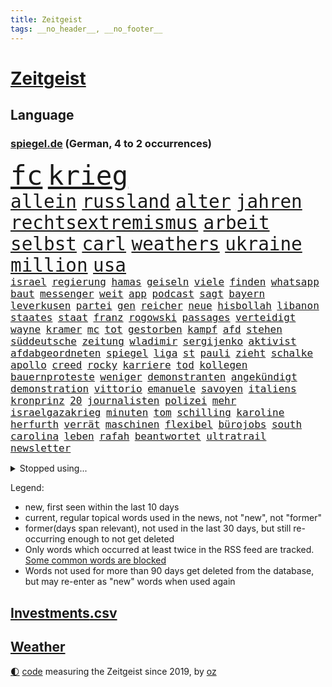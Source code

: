 ```yaml
---
title: Zeitgeist
tags: __no_header__, __no_footer__
---
```


# [Zeitgeist](https://oliz.io/zeitgeist/)

## Language

<h3><a href="https://www.spiegel.de" target="_blank">spiegel.de</a> (German, 4 to 2 occurrences)</h3>
<p style="font-family:monospace">
<span style="font-size:32pt"><a href="news_links.html#fc" class="current">fc</a></span>
<span style="font-size:32pt"><a href="news_links.html#krieg" class="current">krieg</a></span>
<br>
<span style="font-size:22pt"><a href="news_links.html#allein" class="current">allein</a></span>
<span style="font-size:22pt"><a href="news_links.html#russland" class="current">russland</a></span>
<span style="font-size:22pt"><a href="news_links.html#alter" class="current">alter</a></span>
<span style="font-size:22pt"><a href="news_links.html#jahren" class="current">jahren</a></span>
<span style="font-size:22pt"><a href="news_links.html#rechtsextremismus" class="current">rechtsextremismus</a></span>
<span style="font-size:22pt"><a href="news_links.html#arbeit" class="current">arbeit</a></span>
<span style="font-size:22pt"><a href="news_links.html#selbst" class="current">selbst</a></span>
<span style="font-size:22pt"><a href="news_links.html#carl" class="current">carl</a></span>
<span style="font-size:22pt"><a href="news_links.html#weathers" class="new">weathers</a></span>
<span style="font-size:22pt"><a href="news_links.html#ukraine" class="current">ukraine</a></span>
<span style="font-size:22pt"><a href="news_links.html#million" class="current">million</a></span>
<span style="font-size:22pt"><a href="news_links.html#usa" class="current">usa</a></span>
<br>
<span style="font-size:12pt"><a href="news_links.html#israel" class="current">israel</a></span>
<span style="font-size:12pt"><a href="news_links.html#regierung" class="current">regierung</a></span>
<span style="font-size:12pt"><a href="news_links.html#hamas" class="current">hamas</a></span>
<span style="font-size:12pt"><a href="news_links.html#geiseln" class="current">geiseln</a></span>
<span style="font-size:12pt"><a href="news_links.html#viele" class="current">viele</a></span>
<span style="font-size:12pt"><a href="news_links.html#finden" class="current">finden</a></span>
<span style="font-size:12pt"><a href="news_links.html#whatsapp" class="current">whatsapp</a></span>
<span style="font-size:12pt"><a href="news_links.html#baut" class="current">baut</a></span>
<span style="font-size:12pt"><a href="news_links.html#messenger" class="new">messenger</a></span>
<span style="font-size:12pt"><a href="news_links.html#weit" class="current">weit</a></span>
<span style="font-size:12pt"><a href="news_links.html#app" class="current">app</a></span>
<span style="font-size:12pt"><a href="news_links.html#podcast" class="current">podcast</a></span>
<span style="font-size:12pt"><a href="news_links.html#sagt" class="current">sagt</a></span>
<span style="font-size:12pt"><a href="news_links.html#bayern" class="current">bayern</a></span>
<span style="font-size:12pt"><a href="news_links.html#leverkusen" class="current">leverkusen</a></span>
<span style="font-size:12pt"><a href="news_links.html#partei" class="current">partei</a></span>
<span style="font-size:12pt"><a href="news_links.html#gen" class="current">gen</a></span>
<span style="font-size:12pt"><a href="news_links.html#reicher" class="current">reicher</a></span>
<span style="font-size:12pt"><a href="news_links.html#neue" class="current">neue</a></span>
<span style="font-size:12pt"><a href="news_links.html#hisbollah" class="current">hisbollah</a></span>
<span style="font-size:12pt"><a href="news_links.html#libanon" class="current">libanon</a></span>
<span style="font-size:12pt"><a href="news_links.html#staates" class="current">staates</a></span>
<span style="font-size:12pt"><a href="news_links.html#staat" class="current">staat</a></span>
<span style="font-size:12pt"><a href="news_links.html#franz" class="current">franz</a></span>
<span style="font-size:12pt"><a href="news_links.html#rogowski" class="new">rogowski</a></span>
<span style="font-size:12pt"><a href="news_links.html#passages" class="new">passages</a></span>
<span style="font-size:12pt"><a href="news_links.html#verteidigt" class="current">verteidigt</a></span>
<span style="font-size:12pt"><a href="news_links.html#wayne" class="current">wayne</a></span>
<span style="font-size:12pt"><a href="news_links.html#kramer" class="current">kramer</a></span>
<span style="font-size:12pt"><a href="news_links.html#mc" class="new">mc</a></span>
<span style="font-size:12pt"><a href="news_links.html#tot" class="current">tot</a></span>
<span style="font-size:12pt"><a href="news_links.html#gestorben" class="current">gestorben</a></span>
<span style="font-size:12pt"><a href="news_links.html#kampf" class="current">kampf</a></span>
<span style="font-size:12pt"><a href="news_links.html#afd" class="current">afd</a></span>
<span style="font-size:12pt"><a href="news_links.html#stehen" class="current">stehen</a></span>
<span style="font-size:12pt"><a href="news_links.html#süddeutsche" class="current">süddeutsche</a></span>
<span style="font-size:12pt"><a href="news_links.html#zeitung" class="current">zeitung</a></span>
<span style="font-size:12pt"><a href="news_links.html#wladimir" class="current">wladimir</a></span>
<span style="font-size:12pt"><a href="news_links.html#sergijenko" class="new">sergijenko</a></span>
<span style="font-size:12pt"><a href="news_links.html#aktivist" class="current">aktivist</a></span>
<span style="font-size:12pt"><a href="news_links.html#afdabgeordneten" class="current">afdabgeordneten</a></span>
<span style="font-size:12pt"><a href="news_links.html#spiegel" class="current">spiegel</a></span>
<span style="font-size:12pt"><a href="news_links.html#liga" class="current">liga</a></span>
<span style="font-size:12pt"><a href="news_links.html#st" class="current">st</a></span>
<span style="font-size:12pt"><a href="news_links.html#pauli" class="current">pauli</a></span>
<span style="font-size:12pt"><a href="news_links.html#zieht" class="current">zieht</a></span>
<span style="font-size:12pt"><a href="news_links.html#schalke" class="current">schalke</a></span>
<span style="font-size:12pt"><a href="news_links.html#apollo" class="new">apollo</a></span>
<span style="font-size:12pt"><a href="news_links.html#creed" class="new">creed</a></span>
<span style="font-size:12pt"><a href="news_links.html#rocky" class="current">rocky</a></span>
<span style="font-size:12pt"><a href="news_links.html#karriere" class="current">karriere</a></span>
<span style="font-size:12pt"><a href="news_links.html#tod" class="current">tod</a></span>
<span style="font-size:12pt"><a href="news_links.html#kollegen" class="current">kollegen</a></span>
<span style="font-size:12pt"><a href="news_links.html#bauernproteste" class="current">bauernproteste</a></span>
<span style="font-size:12pt"><a href="news_links.html#weniger" class="current">weniger</a></span>
<span style="font-size:12pt"><a href="news_links.html#demonstranten" class="current">demonstranten</a></span>
<span style="font-size:12pt"><a href="news_links.html#angekündigt" class="current">angekündigt</a></span>
<span style="font-size:12pt"><a href="news_links.html#demonstration" class="current">demonstration</a></span>
<span style="font-size:12pt"><a href="news_links.html#vittorio" class="new">vittorio</a></span>
<span style="font-size:12pt"><a href="news_links.html#emanuele" class="current">emanuele</a></span>
<span style="font-size:12pt"><a href="news_links.html#savoyen" class="new">savoyen</a></span>
<span style="font-size:12pt"><a href="news_links.html#italiens" class="current">italiens</a></span>
<span style="font-size:12pt"><a href="news_links.html#kronprinz" class="current">kronprinz</a></span>
<span style="font-size:12pt"><a href="news_links.html#20" class="current">20</a></span>
<span style="font-size:12pt"><a href="news_links.html#journalisten" class="current">journalisten</a></span>
<span style="font-size:12pt"><a href="news_links.html#polizei" class="current">polizei</a></span>
<span style="font-size:12pt"><a href="news_links.html#mehr" class="current">mehr</a></span>
<span style="font-size:12pt"><a href="news_links.html#israelgazakrieg" class="current">israelgazakrieg</a></span>
<span style="font-size:12pt"><a href="news_links.html#minuten" class="current">minuten</a></span>
<span style="font-size:12pt"><a href="news_links.html#tom" class="current">tom</a></span>
<span style="font-size:12pt"><a href="news_links.html#schilling" class="new">schilling</a></span>
<span style="font-size:12pt"><a href="news_links.html#karoline" class="new">karoline</a></span>
<span style="font-size:12pt"><a href="news_links.html#herfurth" class="new">herfurth</a></span>
<span style="font-size:12pt"><a href="news_links.html#verrät" class="current">verrät</a></span>
<span style="font-size:12pt"><a href="news_links.html#maschinen" class="current">maschinen</a></span>
<span style="font-size:12pt"><a href="news_links.html#flexibel" class="new">flexibel</a></span>
<span style="font-size:12pt"><a href="news_links.html#bürojobs" class="new">bürojobs</a></span>
<span style="font-size:12pt"><a href="news_links.html#south" class="new">south</a></span>
<span style="font-size:12pt"><a href="news_links.html#carolina" class="current">carolina</a></span>
<span style="font-size:12pt"><a href="news_links.html#leben" class="current">leben</a></span>
<span style="font-size:12pt"><a href="news_links.html#rafah" class="current">rafah</a></span>
<span style="font-size:12pt"><a href="news_links.html#beantwortet" class="current">beantwortet</a></span>
<span style="font-size:12pt"><a href="news_links.html#ultratrail" class="new">ultratrail</a></span>
<span style="font-size:12pt"><a href="news_links.html#newsletter" class="current">newsletter</a></span>
</p>
<details>
<summary>Stopped using...</summary>
<p class="former" style="font-size:12pt">
diktator(1197) hinterlassen(1197) coronakrise(1196) schoss(1196) xi(1196) alpen(1195) geboren(1195) illegale(1195) ließen(1195) quartal(1195) amsterdam(1194) beispielen(1194) blicken(1194) botschaften(1194) kolumnist(1194) kraftvoll(1194) leisten(1194) neuem(1194) unbekannten(1194) zuversicht(1194) afrika(1193) bull(1193) red(1193) sicherte(1193) dementiert(1192) erlitten(1192) for(1192) verlierer(1192) zuge(1192) befürchten(1191) digitalisierung(1191) geriet(1191) gewaltige(1191) hotel(1191) material(1191) positive(1191) still(1191) uhr(1191) voran(1191) bewährungsstrafe(1190) lastwagen(1190) sexueller(1190) szenen(1190) tests(1190) zivilisten(1190) 400(1189) gebrochen(1189) homeoffice(1189) lobt(1189) tschechien(1189) aktuell(1188) informationen(1188) kostet(1188) nigeria(1188) stürmer(1188) who(1188) 31(1187) belasten(1187) historische(1187) langen(1187) maßnahme(1187) weltwirtschaft(1187) dreimal(1186) fliehen(1186) hotels(1186) leid(1186) schwangere(1186) bürgermeisterin(1185) meinem(1185) börse(1184) konflikte(1184) mieter(1184) schicken(1184) verbessert(1184) aufgehoben(1183) feuerwehrleute(1183) kontakte(1183) leichen(1183) pflanzen(1183) regt(1183) satz(1183) verspielt(1183) fortgesetzt(1182) jüngere(1182) überholt(1182) oppositionelle(1181) entsetzt(1180) küstenwache(1180) venezuela(1180) zerstören(1178) affäre(1177) aufgenommen(1177) ebenso(1176) taliban(1174) monats(1173) spiegelumfrage(1172) vorgänger(1170) rollt(1169) aufgetaucht(1167) erstochen(1167) ausgesetzt(1166) auseinandersetzung(1163) sportler(1162) automatisch(1161) retter(1161) fortsetzung(1160) afrikas(1154) kontert(1143) ausgetragen(1138) teuren(1137) leiter(1108) berichtete(1105) niederländer(1092) orte(1037) politikern(1030) rumänien(1012) waldbrände(969) 38(960) videoaufnahmen(957) flohen(955) serbien(953) 72(919) landsleute(903) flut(900) gesund(899) ausgefallen(898) 120(894) zerstörten(892) börsen(872) schlafen(866) world(865) getöteten(857) dokumentiert(839) rosa(810) hals(808) roth(801) härte(799) militärischen(782) museen(779) stephen(775) sank(772) brennt(765) geschah(748) symbol(748) propaganda(746) verpflichtung(746) hinzu(744) match(732) bonn(729) geplatzt(728) 49(711) gastbeitrag(711) einheit(710) verantwortlichen(701) abseits(697) sklaverei(683) zugenommen(681) baustelle(674) gebiete(674) kriegsverbrechen(672) finnische(671) eingetroffen(670) günstige(661) beben(658) besetzten(653) fernen(640) ertrinken(635) vermisster(632) ufer(630) erfurt(616) trocken(613) unterlag(613) unterliegt(611) 110(595) jugendlicher(589) tiefer(588) joshua(586) paderborn(586) irgendwann(581) zulassung(581) älter(568) verstoßen(566) 16jähriger(565) image(562) islamisten(557) olympiasieger(555) legal(551) zuhause(549) chinesen(544) innenstadt(544) umweltschützer(539) träume(536) globalen(534) zivile(532) raten(523) grab(520) pleiten(520) wunderbar(518) amerikanischer(515) sicherer(515) ukrainerusslandnews(515) menschheit(514) jude(506) verstöße(504) ereignet(496) dunkle(493) feierten(490) freigegeben(488) aufholjagd(487) branchen(486) zimmer(479) eingeschaltet(478) dokumentieren(477) sohnes(474) kompliziert(472) niederlagen(472) belege(464) knappe(463) schmeckt(461) katze(460) schauplatz(458) deuten(456) taucher(451) karriereberaterin(448) schwarzer(446) überzeugte(443) aussichten(436) spielzeug(436) pistole(430) reichlich(427) adolf(425) gleise(425) ausgemacht(424) verunsichert(421) gedroht(415) serbische(414) wein(408) mexikanischen(403) vermeldet(402) vulkan(399) fachkräften(396) überstanden(393) freunden(391) überschritten(391) tauchte(390) leblos(388) professionell(388) brettspiele(387) nizza(386) rammt(385) kulturstaatsministerin(383) venedig(383) kongo(382) heimische(381) veränderte(381) lockt(378) umstrittener(378) nannte(377) passanten(376) dieb(375) interessante(375) flasche(371) statistik(371) sachsens(370) erleidet(368) aussieht(367) prozesse(367) rivale(363) befasst(359) fahrbahn(356) republikanische(355) weimar(353) gravierende(351) inseln(351) islamistischen(351) günstigen(349) gedemütigt(347) schweres(345) unruhe(342) anderswo(340) 46(339) angezündet(336) karin(336) verschwundenen(333) 130(332) coup(332) geschnappt(331) außergewöhnlich(328) berlinkreuzberg(326) kommentare(326) uhren(325) warnte(324) verstoß(320) norditalien(315) verkäufer(315) blüht(313) kreuz(312) betreiben(311) fließen(310) verstand(310) wänden(310) 15jährigen(309) leuchten(307) wach(306) bier(303) hellt(303) ebrahim(301) wanderer(301) überwunden(301) hohes(300) flop(299) elbe(297) radsport(297) kollidiert(295) erschaffen(294) hauseigentümer(294) geflüchtet(293) überflutungen(293) wrack(292) gefangen(291) li(291) hakenkreuze(290) höhenflug(290) glas(288) 13jährige(287) prosieben(284) drohte(281) feierlichkeiten(276) flüchtende(275) gemälde(275) fußballverband(274) klares(274) kuss(274) set(274) solaranlagen(274) keinerlei(273) nirgendwo(273) sichere(273) aufschwung(272) basketballer(272) heimatstadt(271) prämien(271) trümmerfeld(270) alarmbereitschaft(269) urlauber(268) unterschiedlichen(267) versuchter(267) beine(266) eingeschlagen(266) konkret(266) ausgehen(263) lebenszeichen(263) erneuern(262) 13jähriger(261) christen(261) trikot(261) optimismus(260) überfahren(260) buchen(259) explodiert(255) evakuierungen(254) yoga(254) mühe(253) ken(250) traurige(250) raisi(245) branchenverband(243) gelernt(243) schiffen(243) zwischendurch(241) drohnenangriffe(240) heiklen(237) überflutete(237) schlagabtausch(236) bestritten(235) einwanderung(234) achtjährige(232) blicke(231) mobilität(231) rekrutiert(229) wärme(229) qualifiziert(227) scott(227) website(227) spielerin(226) verweis(226) cool(225) saudische(225) hitzewellen(224) brandstiftung(223) gesamtführung(223) gestrandet(222) leichte(222) luftangriffen(222) primož(222) roglič(222) elend(221) gasspeicher(221) budget(219) familienvater(218) frühestens(218) gelte(218) unfallort(218) bremse(217) politologe(217) älterer(217) vučić(213) überprüft(212) fasziniert(211) festgestellt(211) anschluss(210) lagern(210) philosoph(209) zwanzig(209) gündoğan(208) bunter(207) abgeschoben(206) polizeigewahrsam(205) schleppend(205) plakate(203) steve(203) auswahl(202) hergestellt(201) seenot(201) fällig(199) spaghetti(198) speziellen(198) warnungen(198) ärmelkanal(198) entsprechend(197) geeignet(197) jemanden(197) schlichten(197) tierwohl(197) weltkulturerbe(197) dunkelsten(196) eindringen(196) selbstoptimierung(194) besiegen(192) düsseldorfer(191) selbstbewusst(188) leuchtet(185) stockt(185) verdankt(185) bodensee(184) clemens(184) überschwemmt(184) leitartikel(183) zweitgrößten(183) geklettert(182) klassische(182) vorort(182) zwölfjährige(180) tagessieg(178) belästigungen(177) brandmauer(177) palästinensische(176) behrens(175) sicherheitsmaßnahmen(175) metropole(174) führungswechsel(173) geflohen(173) vollen(173) immobilienmarkt(172) nächster(171) reservisten(170) service(170) butter(169) iphone(169) psyche(169) überweisen(169) belohnt(167) pyrotechnik(166) gefährliches(163) gezündet(163) liebeskummer(163) maximal(163) erschweren(161) schiene(160) lehnte(159) widersprüchliche(159) genossen(158) küsten(158) algerien(156) entwicklungshilfe(156) monatelange(156) ernten(155) repression(155) schmerzhaften(155) überstunden(155) geschätzt(154) mysteriösen(154) fahrschein(153) bestens(152) dauerte(152) flügel(152) lotto(152) überqueren(152) besuchte(151) fußballerin(151) matsch(151) populär(151) gregor(150) gysi(150) rassismusvorwürfe(150) rutschte(149) hausarrest(148) konjunkturflaute(148) passau(147) raumfahrer(147) sichergestellt(147) birmingham(145) usschauspielerin(145) bedeutende(144) beispiellosen(144) stieß(143) judenhass(142) vorstände(142) wahrzeichen(142) 1989(141) allgäuer(141) flüsse(140) inhaber(140) arbeitskräftemangel(139) bürgerinnen(139) gamer(138) hühner(138) nowitzki(137) publikums(137) sekt(137) bedauert(136) technisch(136) knacken(135) zypern(135) neubauten(134) schwänzen(134) arbeitszeiterfassung(133) checker(133) johann(133) tobi(133) usbundesstaaten(133) überlegt(133) kontrollverlust(132) sperrte(132) nachteile(131) rufe(131) schusswaffenangriff(131) zweitgrößte(131) uswahl(130) weltmeistertitel(130) beliebtesten(129) disziplin(129) schwester(129) thiel(129) ausgeweitet(128) kassel(128) gleicht(127) traurigen(127) abgesetzt(126) explodierte(126) nötige(126) rückenschmerzen(126) antisemitischen(123) autounfall(122) überraschungen(122) königspaar(121) schlechtesten(121) spielfilm(121) glänzt(120) heutzutage(120) kapitolsturm(120) glasfaser(119) muslimische(119) polizeiwache(119) verspielte(119) engländer(118) serbiens(117) wankt(117) jubiläum(116) aufwendig(115) streamen(115) entertainment(114) kürt(113) perfides(113) kimmich(112) völkerrecht(112) aufgebrochen(111) dankbar(111) hartnäckig(111) roll(111) isst(110) mehrmals(110) kritikerin(109) millionensumme(108) älterwerden(108) 54jähriger(107) krimineller(107) spurlos(107) whisky(107) generationen(106) sonnen(106) verbrennungen(106) hitzigen(105) längerem(105) profiteure(105) seeblockade(105) singen(105) beschuldigen(104) geiger(104) geschenke(104) naomi(104) produktionsfirma(104) ägyptens(104) frauenquote(103) kanadier(103) pflegte(103) asylbewerbern(102) raumstation(102) sechsjähriger(102) hilfsgüter(101) zentralrat(101) industrieverband(100) überfüllt(100) enormen(99) schafften(99) ablegen(98) rekordzahl(98) 41jährige(97) 67jährige(97) blinder(97) flieht(97) fähigkeiten(97) gerechnet(97) knappen(97) osteuropa(97) belgrad(96) haftbefehle(95) tante(95) befanden(94) galatasaray(94) klassischen(94) preisbremsen(94) ausfälle(92) jüngster(92) philippinische(92) arzttermine(91) bedeutendes(91) bettwanzen(91) stimmte(91) absicht(90) angerufen(90) augenmerk(90) bauten(90) champagner(90) chrupalla(90) dividenden(90) gerätselt(90) gesteuert(90) immobilienkauf(90) komponente(90) terzić(90) tino(90) überspringt(90) anspannung(89) borahansgrohe(89) einsätzen(89) girosieger(89) glänzend(89) kriegen(89) leistete(89) mexikos(89) verweht(89) waffenverbot(89) erdstößen(88) erkenntnis(88) ernähren(88) inselkette(88) kinderreisepass(88) kommissarin(88) landesweit(88) q(88) rock(88) verhaftungen(88) größenwahn(87) höchster(87) pragmatismus(87) rutschen(87) schuster(87) spielberg(87) weiterem(87) wettbewerben(87) zentralrats(87) überwiegend(87) diplomatie(86) fahrwerk(86) heizt(86) niedergelassenen(86) tierarzt(86) 1100(85) pegel(85) solidarisierte(85) afghanischen(84) aston(84) gezählt(84) thronfolger(84) 45000(83) ausreisen(83) produzenten(83) reisegruppen(83) unvollendete(83) dreistellige(82) horrorszenen(82) kriegsschäden(82) sofia(82) hamaskommandeur(81) maren(81) sommerspiele(81) ssv(81) terrororganisation(81) erlangen(80) knast(80) overtourism(80) zärtlichkeit(80) zölle(80) anwohnern(79) auseinandersetzungen(79) bosse(79) heiligabend(79) jahrelange(79) propalästinensische(79) zugesetzt(79) awdijiwka(78) kilo(78) nachbar(78) steuerte(78) aufrüstung(77) gezerrt(77) tödliches(77) architekt(76) bulgariens(76) eingedrungen(76) enthält(76) israelgazanews(76) kampfbrigade(76) vegan(76) afghanen(75) afghaninnen(75) grünenabgeordnete(75) inspiration(75) israelisches(75) molotowcocktails(75) raab(75) bridge(74) bundeskanzlers(74) freundes(74) greifswald(74) praxen(74) universitäten(74) zerstörungen(74) besucherinnen(73) reuter(73) tunnelsystem(73) abhanden(72) attraktiver(72) führerscheinprüfung(72) oberstdorf(72) qualitäten(72) sturmflut(72) bet(71) dokument(71) strategien(71) zuneigung(71) agiert(70) basketballfans(70) dauereinsatz(70) hilfslieferungen(70) konflikten(70) türkischer(70) unterwerfen(70) auflöst(69) briefträger(69) planungsbeschleunigung(69) akte(68) kritischer(68) neigen(68) sonderregel(68) kindliche(67) eintreten(66) eskalationen(66) feuerwerk(66) kommissar(66) kulturminister(66) meinungen(66) nordseeküste(66) schwört(66) vorräte(66) zahlreicher(66) kiboom(65) muslimen(65) durchbricht(64) facht(64) jobwechsel(64) maine(64) mccann(64) nbasaison(64) rekordverdächtiges(64) stühle(64) verpackungsmüll(64) 28jährige(63) 29jähriger(63) amateurvideos(63) bombardements(63) gestein(63) markige(63) shitstorm(63) vorüber(63) basketballliga(62) friedlich(62) gebäudes(62) kampfdrohnen(62) kanzlerkandidatur(62) pfand(62) websites(62) wohnkosten(62) henning(61) matthew(61) murks(61) perry(61) ukrainehilfe(61) umgestaltet(61) unglücklich(61) wecken(61) abwärts(60) arbeitsrecht(60) ballon(60) eröffnete(60) häftlinge(60) häme(60) jedermann(60) mühsam(60) rentnerin(60) werbefrei(60) 19jährige(59) bewacht(59) economist(59) elbtowers(59) kasachstan(59) mangelndes(59) spionagesatelliten(59) südchinesisches(59) ware(59) zeitgemäß(59) 218(58) flüchtlingsdebatte(58) nuklearwaffen(58) wegfallen(58) freundliche(57) hirn(57) veränderung(57) vorurteile(57) wertvollste(57) ähnliches(57) ausländer(56) banner(56) benkos(56) lennon(56) millionenpublikum(56) vertretungen(56) immobilienkäufer(55) lernte(55) verschicken(55) allermeisten(54) gil(54) staatsaffäre(54) bundespolitik(53) gerüstet(53) grau(53) knackt(53) risotto(53) streaming(53) boomende(52) erdgasspeicher(52) hamasmassaker(52) kampfeinsatz(52) reanimation(52) tarifverträge(52) erschütterungen(51) vorlagen(51) wachsamkeit(51) altenheim(50) eier(50) empire(50) hausfriedensbruchs(50) konfetti(50) muhammad(50) wisconsin(50) einsame(49) gewaltsam(49) gießen(49) gratis(49) stichwaffe(49) xvi(49) beendete(48) emilia(48) five(48) schiffswrack(48) siegerin(48) traditionelle(48) vermehren(48) weins(48) zerschlagung(48) albanischen(47) beugen(47) elektroautobauer(47) geheimnisse(47) hamaszentrale(47) indiana(47) toleranz(47) abgekommen(46) basketballspiel(46) flugzeugunglück(46) klimaproteste(46) liberia(46) zerbröselt(46) zugreifen(46) zuschauen(46) bundestags(45) gesunkenen(45) großzügig(45) kündigungen(45) personalwechsel(45) routen(45) abschiedsbrief(44) angespült(44) giffey(44) kopfschmerzen(44) polnischer(44) vorjahren(44) übelkeit(44) balanceakt(43) bedrohliche(43) clarke(43) jacob(43) kapitän(43) kriegsgebiet(43) ladens(43) ordnen(43) spurensuche(43) timing(43) bestraft(42) geboten(42) küstenstreifen(42) projekten(42) sammelte(42) ultimatum(42) verächtlich(42) foren(41) gottschalks(41) kalabrien(41) knallt(41) magnetschwebebahnen(41) denkwürdigsten(40) texten(40) vinylplatten(40) bewiesen(39) irrational(39) milder(39) bekenntnis(38) bewohnern(38) dwd(38) kommunalwahl(38) nannten(38) pizza(38) räume(38) rücksicht(38) spannendes(38) fehltage(37) hauswand(37) prostitution(37) verließ(37) flüchtlingstrecks(36) langwierige(36) passagen(36) passagiermaschine(36) pisregierung(36) starkem(36) straftäter(36) stralsund(36) einzog(35) rückläufig(35) touchscreens(35) unerträglich(35) wird's(35) empfänger(34) hochrangiger(34) läden(34) nervige(34) usmilitärstützpunkte(34) welch(34) 25jähriger(33) durchsuchten(33) regierender(33) shirin(33) tiefpunkt(33) vergleichsweise(33) blutiger(32) herzschmerz(32) mitsamt(32) raymond(32) titelkandidaten(32) beigesteuert(31) bushaltestelle(31) kindererziehung(31) suchtforscher(31) unwahrscheinlich(31) ausgebüxte(30) bahntunnel(30) effektive(30) finanzen(30) hintergründen(30) ladesäule(30) marburg(30) schusswunden(30) bootsmigranten(29) cookies(29) kissinger(29) weihnachtsbaum(29) zuversichtlich(29) beeindruckte(28) professionelle(28) rathaus(28) schatz(28) zeitdruck(28) clark(27) dienstwagen(27) erinnerung(27) geschäftsmodelle(27) stationen(27) 63jähriger(26) betrachtung(26) erhöhter(26) getränk(26) kulturelle(26) lego(26) lesern(26) strompreisen(26) stürmisch(26) tannenbaum(26) arbeitgebern(25) hauptinsel(25) permanent(25) thorsten(25) antritt(24) böllerverbot(24) dinner(24) geburten(24) grundgesetzänderung(24) weihnachtsfest(24) weihnachtsmann(24) ermittlungsverfahren(23) inspirieren(23) rennt(23) silvesterfeuerwerk(23) zögert(23) blank(22) machtwechsel(22) schmuckstück(22) schottergärten(22) signainsolvenz(22) wesentliche(22) highlights(21) malte(21) massenkarambolage(21) topform(21) zufälle(21) überragende(21) bildgenerator(20) füllen(20) ginge(20) handelsroute(20) mütterlichen(20) skandinavien(20) tarife(20) edin(19) ethan(19) gefährde(19) jacksonville(19) jaguars(19) randalierer(19) tierische(19) abende(18) frauenleiche(18) geleitet(18) halt(18) iss(18) regnet(18) strafkolonie(18) boerne(17) finnlands(17) getötetem(17) raubüberfällen(17) superfoods(17) containerschiff(16) kameramann(16) minden(16) spielzeit(16) titelkandidat(16) anschlagspläne(15) belastungen(15) berufsalltag(15) diesjährige(15) paulis(15) ausläuft(14) gewehrt(14) ikea(14) rumäniens(14) skilangläuferin(14) spiegelleserinnen(14) zunehmende(14) bengvir(13) dauerzustand(13) nahles(13) ogc(13) plottwists(13) provinzen(13) unterm(13) 10000punktemarke(12) ally(12) best(12) bootsunglück(12) festtagen(12) pally(12) touren(12) della(11) entführungen(11) neuerliche(11) passte(11) santa(11) wahlzettel(11)
</p>
</details>
<p>Legend:
<ul>
<li><span class="new">new</span>, first seen within the last 10 days</li>
<li><span class="current">current</span>, regular topical words used in the news, not "new", not "former"</li>
<li><span class="former">former(days span relevant)</span>, not used in the last 30 days, but still re-occurring enough to not get deleted</li>
<li>Only words which occurred at least twice in the RSS feed are tracked. <a href="language/filters.py">Some common words are blocked</a></li>
<li>Words not used for more than 90 days get deleted from the database, but may re-enter as "new" words when used again</li>
</ul>
</p>

## [Investments](investments.html)[.csv](investments.csv)

## [Weather](weather.html)

<footer>
<a href="javascript:toggleTheme()" class="nav">🌓</a>
<a href="https://github.com/ooz/zeitgeist">code</a> measuring the Zeitgeist since 2019, by <a href="https://oliz.io">oz</a>
</footer>
